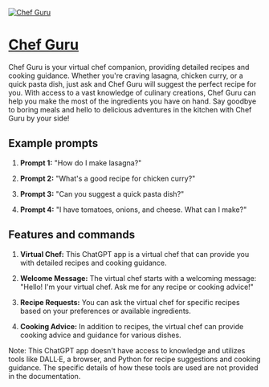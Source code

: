 [![Chef Guru](https://files.oaiusercontent.com/file-9afyaxCT886Mod9cTlUKftSs?se=2123-10-17T10%3A22%3A12Z&sp=r&sv=2021-08-06&sr=b&rscc=max-age%3D31536000%2C%20immutable&rscd=attachment%3B%20filename%3Da856c327-b85a-4782-8dc9-d3b9dfadb260.png&sig=WBVlWxuijN16SSr5HCfQycU%2BnbVoW5G9wNKRtLhdA0M%3D)](https://chat.openai.com/g/g-arEttukC6-chef-guru)

# [Chef Guru](https://chat.openai.com/g/g-arEttukC6-chef-guru)

Chef Guru is your virtual chef companion, providing detailed recipes and cooking guidance. Whether you're craving lasagna, chicken curry, or a quick pasta dish, just ask and Chef Guru will suggest the perfect recipe for you. With access to a vast knowledge of culinary creations, Chef Guru can help you make the most of the ingredients you have on hand. Say goodbye to boring meals and hello to delicious adventures in the kitchen with Chef Guru by your side!

## Example prompts

1. **Prompt 1:** "How do I make lasagna?"

2. **Prompt 2:** "What's a good recipe for chicken curry?"

3. **Prompt 3:** "Can you suggest a quick pasta dish?"

4. **Prompt 4:** "I have tomatoes, onions, and cheese. What can I make?"

## Features and commands

1. **Virtual Chef:** This ChatGPT app is a virtual chef that can provide you with detailed recipes and cooking guidance.

2. **Welcome Message:** The virtual chef starts with a welcoming message: "Hello! I'm your virtual chef. Ask me for any recipe or cooking advice!"

3. **Recipe Requests:** You can ask the virtual chef for specific recipes based on your preferences or available ingredients.

4. **Cooking Advice:** In addition to recipes, the virtual chef can provide cooking advice and guidance for various dishes.

Note: This ChatGPT app doesn't have access to knowledge and utilizes tools like DALL·E, a browser, and Python for recipe suggestions and cooking guidance. The specific details of how these tools are used are not provided in the documentation.